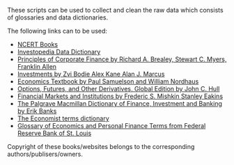 These scripts can be used to collect and clean the raw data which consists of glossaries and data dictionaries.

The following links can to be used: <br>
* [NCERT Books](https://ncert.nic.in/textbook.php)
* [Investopedia Data Dictionary](https://www.investopedia.com/financial-term-dictionary-4769738)
* [Principles of Corporate Finance by Richard A. Brealey, Stewart C. Myers, Franklin Allen](http://dl.rasabourse.com/%5BMcgraw-hill_Irwin%20Series%20in%20Finance,%20Insurance,%20and%20Real%20Estate%5D%20Richard%20A%20Brealey,%20Stewart%20C%20Myers,%20Franklin%20Allen%20-%20Principles%20of%20Corporate%20Finance%20(2016,%20McGraw-Hill%20Education).pdf)
* [Investments by Zvi Bodie Alex Kane Alan J. Marcus](http://www.mim.ac.mw/books/Bodie's%20Investments,%2010th%20Edition.pdf)
* [Economics Textbook by Paul Samuelson and William Nordhaus](https://pdfcoffee.com/economics-19th-ed-paul-samuelson-william-nordhauspdf-pdf-free.html)
* [Options, Futures, and Other Derivatives, Global Edition by John C. Hull](https://edisciplinas.usp.br/pluginfile.php/1214184/mod_folder/content/0/Hull%20J.C.-Options%2C%20Futures%20and%20Other%20Derivatives_9th%20edition.pdf?forcedownload=1)
* [Financial Markets and Institutions by Frederic S. Mishkin Stanley Eakins](http://dl.rasabourse.com/Books/Finance%20and%20Financial%20Markets/%5BFrederic_S._Mishkin%5D_Stanley_Eakins_Financial_Markets_and_Institutions%28rasabourse.com%29.pdf)
* [The Palgrave Macmillan Dictionary of Finance, Investment and Banking by Erik Banks](https://www.pdfdrive.com/the-palgrave-macmillan-dictionary-of-finance-investment-and-banking-e167591509.html)
* [The Economist terms dictionary](https://www.economist.com/economics-a-to-z)
* [Glossary of Economics and Personal Finance Terms from Federal Reserve Bank of St. Louis](https://www.stlouisfed.org/education/glossary)

Copyright of these books/websites belongs to the corresponding authors/publisers/owners.
